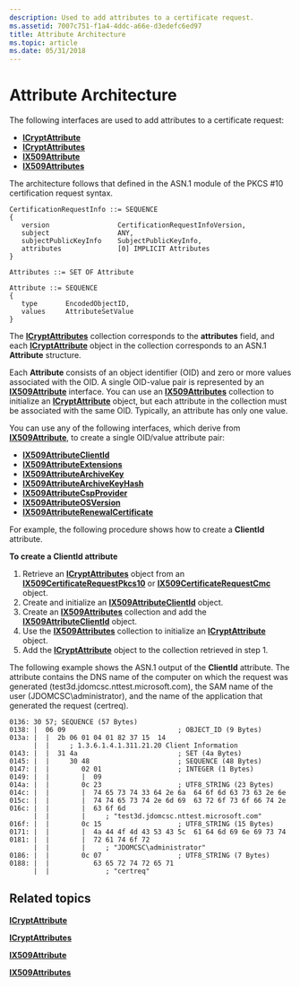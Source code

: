 ```yaml
---
description: Used to add attributes to a certificate request.
ms.assetid: 7007c751-f1a4-4ddc-a66e-d3edefc6ed97
title: Attribute Architecture
ms.topic: article
ms.date: 05/31/2018
---
```


# Attribute Architecture

The following interfaces are used to add attributes to a certificate request:

-   [**ICryptAttribute**](/windows/desktop/api/CertEnroll/nn-certenroll-icryptattribute)
-   [**ICryptAttributes**](/windows/desktop/api/CertEnroll/nn-certenroll-icryptattributes)
-   [**IX509Attribute**](/windows/desktop/api/CertEnroll/nn-certenroll-ix509attribute)
-   [**IX509Attributes**](/windows/desktop/api/CertEnroll/nn-certenroll-ix509attributes)

The architecture follows that defined in the ASN.1 module of the PKCS \#10 certification request syntax.

``` syntax
CertificationRequestInfo ::= SEQUENCE 
{
   version                 CertificationRequestInfoVersion,
   subject                 ANY,
   subjectPublicKeyInfo    SubjectPublicKeyInfo,
   attributes              [0] IMPLICIT Attributes
}

Attributes ::= SET OF Attribute

Attribute ::= SEQUENCE 
{
   type       EncodedObjectID,
   values     AttributeSetValue
}
```

The [**ICryptAttributes**](/windows/desktop/api/CertEnroll/nn-certenroll-icryptattributes) collection corresponds to the **attributes** field, and each [**ICryptAttribute**](/windows/desktop/api/CertEnroll/nn-certenroll-icryptattribute) object in the collection corresponds to an ASN.1 **Attribute** structure.

Each **Attribute** consists of an object identifier (OID) and zero or more values associated with the OID. A single OID-value pair is represented by an [**IX509Attribute**](/windows/desktop/api/CertEnroll/nn-certenroll-ix509attribute) interface. You can use an [**IX509Attributes**](/windows/desktop/api/CertEnroll/nn-certenroll-ix509attributes) collection to initialize an [**ICryptAttribute**](/windows/desktop/api/CertEnroll/nn-certenroll-icryptattribute) object, but each attribute in the collection must be associated with the same OID. Typically, an attribute has only one value.

You can use any of the following interfaces, which derive from [**IX509Attribute**](/windows/desktop/api/CertEnroll/nn-certenroll-ix509attribute), to create a single OID/value attribute pair:

-   [**IX509AttributeClientId**](/windows/desktop/api/CertEnroll/nn-certenroll-ix509attributeclientid)
-   [**IX509AttributeExtensions**](/windows/desktop/api/CertEnroll/nn-certenroll-ix509attributeextensions)
-   [**IX509AttributeArchiveKey**](/windows/desktop/api/CertEnroll/nn-certenroll-ix509attributearchivekey)
-   [**IX509AttributeArchiveKeyHash**](/windows/desktop/api/CertEnroll/nn-certenroll-ix509attributearchivekeyhash)
-   [**IX509AttributeCspProvider**](/windows/desktop/api/CertEnroll/nn-certenroll-ix509attributecspprovider)
-   [**IX509AttributeOSVersion**](/windows/desktop/api/CertEnroll/nn-certenroll-ix509attributeosversion)
-   [**IX509AttributeRenewalCertificate**](/windows/desktop/api/CertEnroll/nn-certenroll-ix509attributerenewalcertificate)

For example, the following procedure shows how to create a **ClientId** attribute.

**To create a **ClientId** attribute**

1.  Retrieve an [**ICryptAttributes**](/windows/desktop/api/CertEnroll/nn-certenroll-icryptattributes) object from an [**IX509CertificateRequestPkcs10**](/windows/desktop/api/CertEnroll/nn-certenroll-ix509certificaterequestpkcs10) or [**IX509CertificateRequestCmc**](/windows/desktop/api/CertEnroll/nn-certenroll-ix509certificaterequestcmc) object.
2.  Create and initialize an [**IX509AttributeClientId**](/windows/desktop/api/CertEnroll/nn-certenroll-ix509attributeclientid) object.
3.  Create an [**IX509Attributes**](/windows/desktop/api/CertEnroll/nn-certenroll-ix509attributes) collection and add the [**IX509AttributeClientId**](/windows/desktop/api/CertEnroll/nn-certenroll-ix509attributeclientid) object.
4.  Use the [**IX509Attributes**](/windows/desktop/api/CertEnroll/nn-certenroll-ix509attributes) collection to initialize an [**ICryptAttribute**](/windows/desktop/api/CertEnroll/nn-certenroll-icryptattribute) object.
5.  Add the [**ICryptAttribute**](/windows/desktop/api/CertEnroll/nn-certenroll-icryptattribute) object to the collection retrieved in step 1.

The following example shows the ASN.1 output of the **ClientId** attribute. The attribute contains the DNS name of the computer on which the request was generated (test3d.jdomcsc.nttest.microsoft.com), the SAM name of the user (JDOMCSC\\administrator), and the name of the application that generated the request (certreq).

``` syntax
0136: 30 57; SEQUENCE (57 Bytes)
0138: |  06 09                            ; OBJECT_ID (9 Bytes)
013a: |  |  2b 06 01 04 01 82 37 15  14
      |  |     ; 1.3.6.1.4.1.311.21.20 Client Information
0143: |  |  31 4a                         ; SET (4a Bytes)
0145: |  |     30 48                      ; SEQUENCE (48 Bytes)
0147: |  |        02 01                   ; INTEGER (1 Bytes)
0149: |  |        |  09
014a: |  |        0c 23                   ; UTF8_STRING (23 Bytes)
014c: |  |        |  74 65 73 74 33 64 2e 6a  64 6f 6d 63 73 63 2e 6e 
015c: |  |        |  74 74 65 73 74 2e 6d 69  63 72 6f 73 6f 66 74 2e 
016c: |  |        |  63 6f 6d                                         
      |  |        |     ; "test3d.jdomcsc.nttest.microsoft.com"
016f: |  |        0c 15                   ; UTF8_STRING (15 Bytes)
0171: |  |        |  4a 44 4f 4d 43 53 43 5c  61 64 6d 69 6e 69 73 74 
0181: |  |        |  72 61 74 6f 72                                   
      |  |        |     ; "JDOMCSC\administrator"
0186: |  |        0c 07                   ; UTF8_STRING (7 Bytes)
0188: |  |           63 65 72 74 72 65 71                             
      |  |              ; "certreq"
```

## Related topics

<dl> <dt>

[**ICryptAttribute**](/windows/desktop/api/CertEnroll/nn-certenroll-icryptattribute)
</dt> <dt>

[**ICryptAttributes**](/windows/desktop/api/CertEnroll/nn-certenroll-icryptattributes)
</dt> <dt>

[**IX509Attribute**](/windows/desktop/api/CertEnroll/nn-certenroll-ix509attribute)
</dt> <dt>

[**IX509Attributes**](/windows/desktop/api/CertEnroll/nn-certenroll-ix509attributes)
</dt> </dl>

 

 



